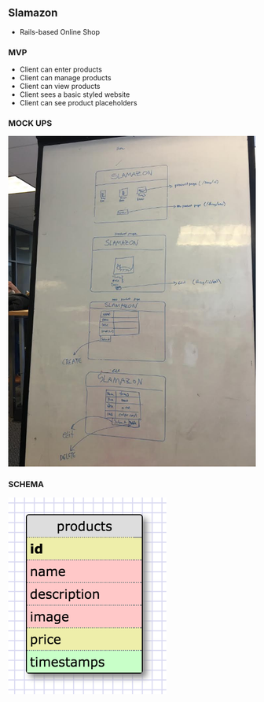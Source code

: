 ## Slamazon
- Rails-based Online Shop

### MVP
- Client can enter products
- Client can manage products
- Client can view products
- Client sees a basic styled website
- Client can see product placeholders

### MOCK UPS

![mock ups](app/assets/images/development/mocks.jpg)

### SCHEMA

![schema](app/assets/images/development/schema.png)

